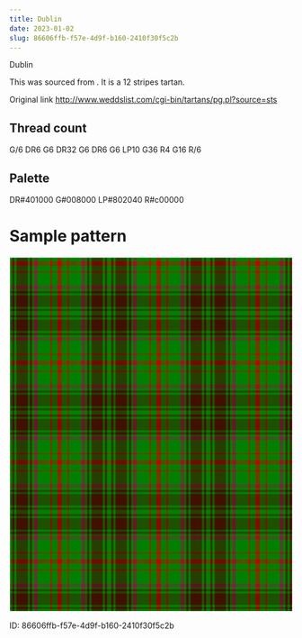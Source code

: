 ```yaml
---
title: Dublin
date: 2023-01-02
slug: 86606ffb-f57e-4d9f-b160-2410f30f5c2b
---
```

Dublin

This was sourced from <no value>.  It is a 12 stripes tartan.

Original link http://www.weddslist.com/cgi-bin/tartans/pg.pl?source=sts

## Thread count
G/6 DR6 G6 DR32 G6 DR6 G6 LP10 G36 R4 G16 R/6

## Palette
DR#401000 G#008000 LP#802040 R#c00000

# Sample pattern

![Tartan detail](tartan.png "G/6 DR6 G6 DR32 G6 DR6 G6 LP10 G36 R4 G16 R/6 tartan")

ID: 86606ffb-f57e-4d9f-b160-2410f30f5c2b